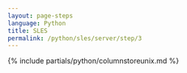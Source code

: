 ```yaml
---
layout: page-steps
language: Python
title: SLES
permalink: /python/sles/server/step/3
---
```


{% include partials/python/columnstoreunix.md %}
